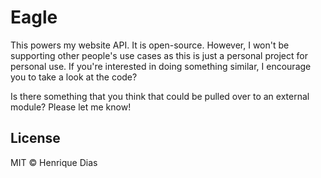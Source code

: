 # Eagle

This powers my website API. It is open-source. However, I won't be supporting other people's use cases as
this is just a personal project for personal use. If you're interested in doing something similar, I encourage you
to take a look at the code?

Is there something that you think that could be pulled over to an external module? Please let me know!

## License

MIT © Henrique Dias
